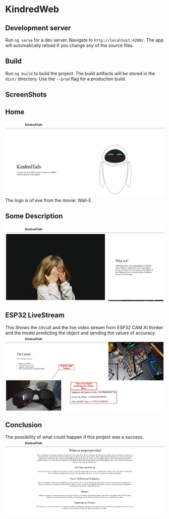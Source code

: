 # KindredWeb

## Development server

Run `ng serve` for a dev server. Navigate to `http://localhost:4200/`. The app will automatically reload if you change any of the source files.
## Build

Run `ng build` to build the project. The build artifacts will be stored in the `dist/` directory. Use the `--prod` flag for a production build.

## ScreenShots
## Home
![Alt text](../screenshot/1.png "Home")
The logo is of eve from the movie: Wall-E.
## Some Description
![Alt text](../screenshot/2.png "Description")

## ESP32 LiveStream
This Shows the circuit and the live video stream from ESP32 CAM AI thinker and the model predicting the object and sending the values of accuracy.
![Alt text](../screenshot/3.png "Live Stream")

## Conclusion
The possibility of what could happen if this project was a success.
![Alt text](../screenshot/4.png "Possibility")
